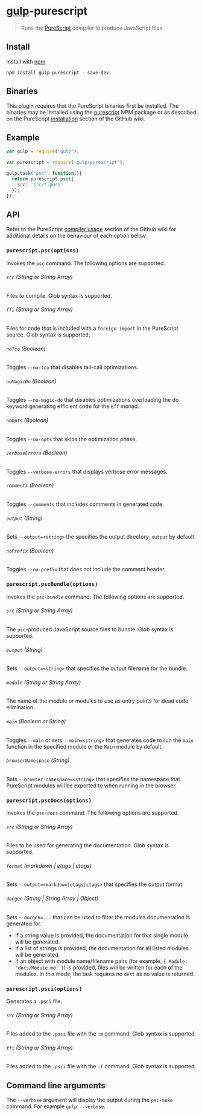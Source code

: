 # [gulp](https://github.com/wearefractal/gulp)-purescript

> Runs the [PureScript](http://www.purescript.org) compiler to produce JavaScript files

## Install

Install with [npm](https://npmjs.org/package/gulp-purescript)

```
npm install gulp-purescript --save-dev
```

## Binaries

This plugin requires that the PureScript binaries first be installed. The binaries may be installed using the [purescript](https://www.npmjs.com/package/purescript) NPM package or as described on the PureScript [installation](https://github.com/purescript/purescript/wiki/Language-Guide:-Getting-Started#installation) section of the GitHub wiki.

## Example

```js
var gulp = require('gulp');

var purescript = require('gulp-purescript');

gulp.task('psc', function(){
  return purescript.psc({
    src: 'src/*.purs'
  });
});
```

## API

Refer to the PureScript [compiler usage](https://github.com/purescript/purescript/wiki/Language-Guide:-Getting-Started#compiler-usage) section of the Github wiki for additional details on the behaviour of each option below.

### `purescript.psc(options)`

Invokes the `psc` command. The following options are supported.

###### `src` (String or String Array)

Files to compile. Glob syntax is supported.

###### `ffi` (String or String Array)

Files for code that is included with a `foreign import` in the PureScript source. Glob syntax is supported.

###### `noTco` (Boolean)

Toggles `--no-tco` that disables tail-call optimizations.

###### `noMagicDo` (Boolean)

Toggles `--no-magic-do` that disables optimizations overloading the do keyword generating efficient code for the `Eff` monad.

###### `noOpts` (Boolean)

Toggles `--no-opts` that skips the optimization phase.

###### `verboseErrors` (Boolean)

Toggles `--verbose-errors` that displays verbose error messages.

###### `comments` (Boolean)

Toggles `--comments` that includes comments in generated code.

###### `output` (String)

Sets `--output=<string>` the specifies the output directory, `output` by default.

###### `noPrefix` (Boolean)

Toggles `--no-prefix` that does not include the comment header.

### `purescript.pscBundle(options)`

Invokes the `psc-bundle` command. The following options are supported.

###### `src` (String or String Array)

The `psc`-produced JavaScript source files to bundle. Glob syntax is supported.

###### `output` (String)

Sets `--output=<string>` that specifies the output filename for the bundle.

###### `module` (String or String Array)

The name of the module or modules to use as entry points for dead code elimination.

###### `main` (Boolean or String)

Toggles `--main` or sets `--main=<string>` that generates code to run the `main` function in the specified module or the `Main` module by default.

###### `browserNamespace` (String)

Sets `--browser-namespace=<string>` that specifies the namespace that PureScript modules will be exported to when running in the browser.

### `purescript.pscDocs(options)`

Invokes the `psc-docs` command. The following options are supported.

###### `src` (String or String Array)

Files to be used for generating the documentation. Glob syntax is supported.

###### `format` (markdown | etags | ctags)

Sets `--output=<markdown|etags|ctags>` that specifies the output format.

###### `docgen` (String | String Array | Object)

Sets `--docgen=...` that can be used to filter the modules documentation is generated for.

- If a string value is provided, the documentation for that single module will be generated.
- If a list of strings is provided, the documentation for all listed modules will be generated.
- If an object with module name/filename pairs (for example, `{ Module: 'docs/Module.md' }`) is provided, files will be written for each of the modules. In this mode, the task requires no `dest` as no value is returned.

### `purescript.psci(options)`

Generates a `.psci` file.

###### `src` (String or String Array)

Files added to the `.psci` file with the `:m` command. Glob syntax is supported.

###### `ffi` (String or String Array)

Files added to the `.psci` file with the `:f` command. Glob syntax is supported.

## Command line arguments

The `--verbose` argument will display the output during the `psc-make` command. For example `gulp --verbose`.
